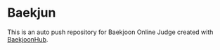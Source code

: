 # Baekjun
This is an auto push repository for Baekjoon Online Judge created with [BaekjoonHub](https://github.com/BaekjoonHub/BaekjoonHub).
